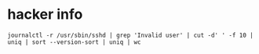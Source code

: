 # hacker info


```
journalctl -r /usr/sbin/sshd | grep 'Invalid user' | cut -d' ' -f 10 | uniq | sort --version-sort | uniq | wc
```
